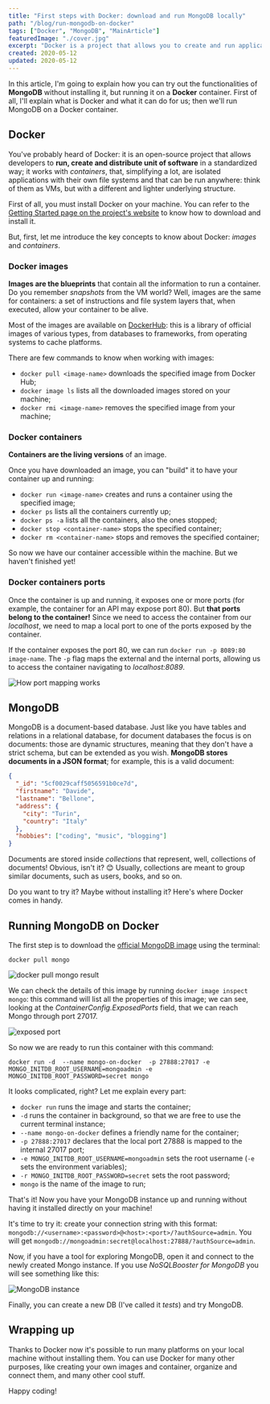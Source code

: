 ```yaml
---
title: "First steps with Docker: download and run MongoDB locally"
path: "/blog/run-mongodb-on-docker"
tags: ["Docker", "MongoDB", "MainArticle"]
featuredImage: "./cover.jpg"
excerpt: "Docker is a project that allows you to create and run applications in an isolated environment. Let's try it to run MongoDB on your machine!"
created: 2020-05-12
updated: 2020-05-12
---
```


In this article, I'm going to explain how you can try out the functionalities of **MongoDB** without installing it, but running it on a **Docker** container. First of all, I'll explain what is Docker and what it can do for us; then we'll run MongoDB on a Docker container.

## Docker

You've probably heard of Docker: it is an open-source project that allows developers to **run, create and distribute unit of software** in a standardized way; it works with _containers_, that, simplifying a lot, are isolated applications with their own file systems and that can be run anywhere: think of them as VMs, but with a different and lighter underlying structure.

First of all, you must install Docker on your machine. You can refer to the [Getting Started page on the project's website](https://www.docker.com/get-started "Docker installation page") to know how to download and install it.

But, first, let me introduce the key concepts to know about Docker: _images_ and _containers_.

### Docker images

**Images are the blueprints** that contain all the information to run a container. Do you remember _snapshots_ from the VM world? Well, images are the same for containers: a set of instructions and file system layers that, when executed, allow your container to be alive.

Most of the images are available on [DockerHub](https://hub.docker.com/ "DockerHub link"): this is a library of official images of various types, from databases to frameworks, from operating systems to cache platforms.

There are few commands to know when working with images:

- `docker pull <image-name>` downloads the specified image from Docker Hub;
- `docker image ls` lists all the downloaded images stored on your machine;
- `docker rmi <image-name>` removes the specified image from your machine;

### Docker containers

**Containers are the living versions** of an image.

Once you have downloaded an image, you can "build" it to have your container up and running:

- `docker run <image-name>` creates and runs a container using the specified image;
- `docker ps` lists all the containers currently up;
- `docker ps -a` lists all the containers, also the ones stopped;
- `docker stop <container-name>` stops the specified container;
- `docker rm <container-name>` stops and removes the specified container;

So now we have our container accessible within the machine. But we haven't finished yet!

### Docker containers ports

Once the container is up and running, it exposes one or more ports (for example, the container for an API may expose port 80). But **that ports belong to the container!** Since we need to access the container from our _localhost_, we need to map a local port to one of the ports exposed by the container.

If the container exposes the port 80, we can run `docker run -p 8089:80 image-name`. The `-p` flag maps the external and the internal ports, allowing us to access the container navigating to _localhost:8089_.

![How port mapping works](./Docker-ports.png "Docker port mapping")

## MongoDB

MongoDB is a document-based database. Just like you have tables and relations in a relational database, for document databases the focus is on documents: those are dynamic structures, meaning that they don't have a strict schema, but can be extended as you wish.
**MongoDB stores documents in a JSON format**; for example, this is a valid document:

```json
{
  "_id": "5cf0029caff5056591b0ce7d",
  "firstname": "Davide",
  "lastname": "Bellone",
  "address": {
    "city": "Turin",
    "country": "Italy"
  },
  "hobbies": ["coding", "music", "blogging"]
}
```

Documents are stored inside _collections_ that represent, well, collections of documents! Obvious, isn't it? 😊
Usually, collections are meant to group similar documents, such as users, books, and so on.

Do you want to try it? Maybe without installing it? Here's where Docker comes in handy.

## Running MongoDB on Docker

The first step is to download the [official MongoDB image](https://hub.docker.com/_/mongo "MongoDB image on DockerHub") using the terminal:

```docker
docker pull mongo
```

![docker pull mongo result](./docker-pull-mongo.png "docker pull mongo result")

We can check the details of this image by running `docker image inspect mongo`: this command will list all the properties of this image; we can see, looking at the _ContainerConfig.ExposedPorts_ field, that we can reach Mongo through port 27017.

![exposed port](./mongo-exposed-port.png "exposed port")

So now we are ready to run this container with this command:

```docker
docker run -d  --name mongo-on-docker  -p 27888:27017 -e MONGO_INITDB_ROOT_USERNAME=mongoadmin -e MONGO_INITDB_ROOT_PASSWORD=secret mongo
```

It looks complicated, right? Let me explain every part:

- `docker run` runs the image and starts the container;
- `-d` runs the container in background, so that we are free to use the current terminal instance;
- `--name mongo-on-docker` defines a friendly name for the container;
- `-p 27888:27017` declares that the local port 27888 is mapped to the internal 27017 port;
- `-e MONGO_INITDB_ROOT_USERNAME=mongoadmin` sets the root username (`-e` sets the environment variables);
- `-r MONGO_INITDB_ROOT_PASSWORD=secret` sets the root password;
- `mongo` is the name of the image to run;

That's it! Now you have your MongoDB instance up and running without having it installed directly on your machine!

It's time to try it: create your connection string with this format: `mongodb://<username>:<password>@<host>:<port>/?authSource=admin`. You will get `mongodb://mongoadmin:secret@localhost:27888/?authSource=admin`.

Now, if you have a tool for exploring MongoDB, open it and connect to the newly created Mongo instance. If you use _NoSQLBooster for MongoDB_ you will see something like this:

![MongoDB instance](./mongo-connection-tree.png "MongoDB instance")

Finally, you can create a new DB (I've called it _tests_) and try MongoDB.

## Wrapping up

Thanks to Docker now it's possible to run many platforms on your local machine without installing them. You can use Docker for many other purposes, like creating your own images and container, organize and connect them, and many other cool stuff.

Happy coding!
